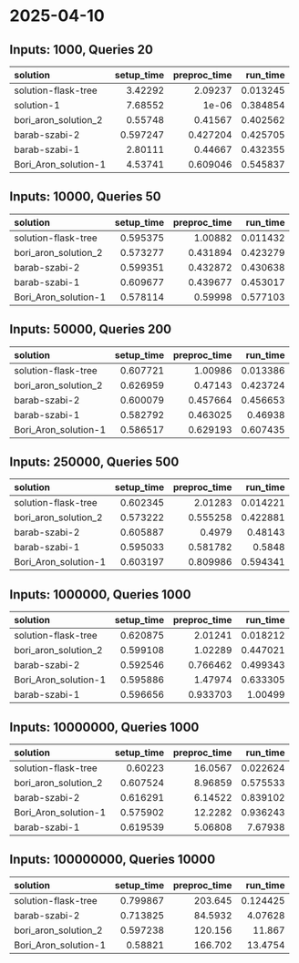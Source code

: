 # 2025-04-10

## Inputs: 1000, Queries 20

| solution             |   setup_time |   preproc_time |   run_time |
|:---------------------|-------------:|---------------:|-----------:|
| solution-flask-tree  |     3.42292  |       2.09237  |   0.013245 |
| solution-1           |     7.68552  |       1e-06    |   0.384854 |
| bori_aron_solution_2 |     0.55748  |       0.41567  |   0.402562 |
| barab-szabi-2        |     0.597247 |       0.427204 |   0.425705 |
| barab-szabi-1        |     2.80111  |       0.44667  |   0.432355 |
| Bori_Aron_solution-1 |     4.53741  |       0.609046 |   0.545837 |

## Inputs: 10000, Queries 50

| solution             |   setup_time |   preproc_time |   run_time |
|:---------------------|-------------:|---------------:|-----------:|
| solution-flask-tree  |     0.595375 |       1.00882  |   0.011432 |
| bori_aron_solution_2 |     0.573277 |       0.431894 |   0.423279 |
| barab-szabi-2        |     0.599351 |       0.432872 |   0.430638 |
| barab-szabi-1        |     0.609677 |       0.439677 |   0.453017 |
| Bori_Aron_solution-1 |     0.578114 |       0.59998  |   0.577103 |

## Inputs: 50000, Queries 200

| solution             |   setup_time |   preproc_time |   run_time |
|:---------------------|-------------:|---------------:|-----------:|
| solution-flask-tree  |     0.607721 |       1.00986  |   0.013386 |
| bori_aron_solution_2 |     0.626959 |       0.47143  |   0.423724 |
| barab-szabi-2        |     0.600079 |       0.457664 |   0.456653 |
| barab-szabi-1        |     0.582792 |       0.463025 |   0.46938  |
| Bori_Aron_solution-1 |     0.586517 |       0.629193 |   0.607435 |

## Inputs: 250000, Queries 500

| solution             |   setup_time |   preproc_time |   run_time |
|:---------------------|-------------:|---------------:|-----------:|
| solution-flask-tree  |     0.602345 |       2.01283  |   0.014221 |
| bori_aron_solution_2 |     0.573222 |       0.555258 |   0.422881 |
| barab-szabi-2        |     0.605887 |       0.4979   |   0.48143  |
| barab-szabi-1        |     0.595033 |       0.581782 |   0.5848   |
| Bori_Aron_solution-1 |     0.603197 |       0.809986 |   0.594341 |

## Inputs: 1000000, Queries 1000

| solution             |   setup_time |   preproc_time |   run_time |
|:---------------------|-------------:|---------------:|-----------:|
| solution-flask-tree  |     0.620875 |       2.01241  |   0.018212 |
| bori_aron_solution_2 |     0.599108 |       1.02289  |   0.447021 |
| barab-szabi-2        |     0.592546 |       0.766462 |   0.499343 |
| Bori_Aron_solution-1 |     0.595886 |       1.47974  |   0.633305 |
| barab-szabi-1        |     0.596656 |       0.933703 |   1.00499  |

## Inputs: 10000000, Queries 1000

| solution             |   setup_time |   preproc_time |   run_time |
|:---------------------|-------------:|---------------:|-----------:|
| solution-flask-tree  |     0.60223  |       16.0567  |   0.022624 |
| bori_aron_solution_2 |     0.607524 |        8.96859 |   0.575533 |
| barab-szabi-2        |     0.616291 |        6.14522 |   0.839102 |
| Bori_Aron_solution-1 |     0.575902 |       12.2282  |   0.936243 |
| barab-szabi-1        |     0.619539 |        5.06808 |   7.67938  |

## Inputs: 100000000, Queries 10000

| solution             |   setup_time |   preproc_time |   run_time |
|:---------------------|-------------:|---------------:|-----------:|
| solution-flask-tree  |     0.799867 |       203.645  |   0.124425 |
| barab-szabi-2        |     0.713825 |        84.5932 |   4.07628  |
| bori_aron_solution_2 |     0.597238 |       120.156  |  11.867    |
| Bori_Aron_solution-1 |     0.58821  |       166.702  |  13.4754   |